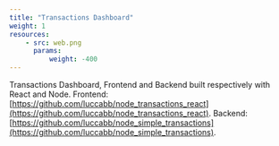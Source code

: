 ```yaml
---
title: "Transactions Dashboard"
weight: 1
resources:
    - src: web.png
      params:
          weight: -400
---
```


Transactions Dashboard, Frontend and Backend built respectively with React and Node. Frontend: [https://github.com/luccabb/node_transactions_react](https://github.com/luccabb/node_transactions_react). Backend:[https://github.com/luccabb/node_simple_transactions](https://github.com/luccabb/node_simple_transactions).
